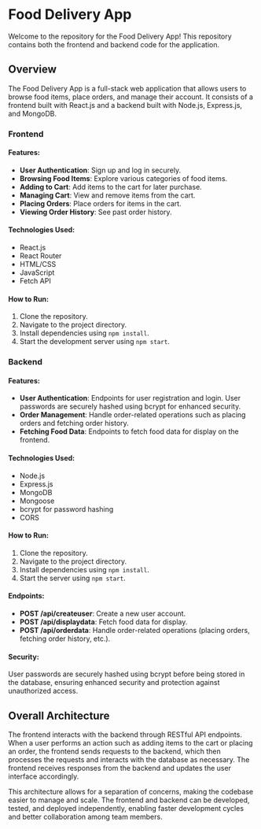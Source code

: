 
# Food Delivery App

Welcome to the repository for the Food Delivery App! This repository contains both the frontend and backend code for the application.

## Overview

The Food Delivery App is a full-stack web application that allows users to browse food items, place orders, and manage their account. It consists of a frontend built with React.js and a backend built with Node.js, Express.js, and MongoDB.

### Frontend

#### Features:
- **User Authentication**: Sign up and log in securely.
- **Browsing Food Items**: Explore various categories of food items.
- **Adding to Cart**: Add items to the cart for later purchase.
- **Managing Cart**: View and remove items from the cart.
- **Placing Orders**: Place orders for items in the cart.
- **Viewing Order History**: See past order history.

#### Technologies Used:
- React.js
- React Router
- HTML/CSS
- JavaScript
- Fetch API

#### How to Run:
1. Clone the repository.
2. Navigate to the project directory.
3. Install dependencies using `npm install`.
4. Start the development server using `npm start`.

### Backend

#### Features:
- **User Authentication**: Endpoints for user registration and login. User passwords are securely hashed using bcrypt for enhanced security.
- **Order Management**: Handle order-related operations such as placing orders and fetching order history.
- **Fetching Food Data**: Endpoints to fetch food data for display on the frontend.

#### Technologies Used:
- Node.js
- Express.js
- MongoDB
- Mongoose
- bcrypt for password hashing
- CORS

#### How to Run:
1. Clone the repository.
2. Navigate to the project directory.
3. Install dependencies using `npm install`.
4. Start the server using `npm start`.

#### Endpoints:
- **POST /api/createuser**: Create a new user account.
- **POST /api/displaydata**: Fetch food data for display.
- **POST /api/orderdata**: Handle order-related operations (placing orders, fetching order history, etc.).

#### Security:
User passwords are securely hashed using bcrypt before being stored in the database, ensuring enhanced security and protection against unauthorized access.

## Overall Architecture

The frontend interacts with the backend through RESTful API endpoints. When a user performs an action such as adding items to the cart or placing an order, the frontend sends requests to the backend, which then processes the requests and interacts with the database as necessary. The frontend receives responses from the backend and updates the user interface accordingly.

This architecture allows for a separation of concerns, making the codebase easier to manage and scale. The frontend and backend can be developed, tested, and deployed independently, enabling faster development cycles and better collaboration among team members.

